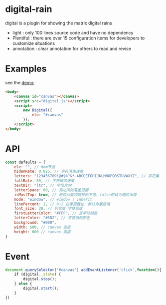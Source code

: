 # digital-rain

digital is a plugin for showing the matrix digital rains

- light : only 100 lines source code and have no dependency
- Plentiful : there are over 15 configuration items for developers to customize situations
- annotation : clear annotation for others to read and revise

# Examples

see the [demo](https://zhaihaoran.github.io/digital-rain/);

```html
<body>
    <canvas id="canvas"></canvas>
    <script src="digital.js"></script>
    <script>
        new Digital({
            ele: "#canvas"
        });
    </script>
</body>
```

# API

```js
const defaults = {
    ele: "", // dom节点
    hidenRate: 0.025, // 字符消失速度
    letters: "123456789!@#$%^&*~ABCDEFGHIJKLMNOPQRSTUVWXYZ", // 字符集
    fallRate: 65, // 字符掉落速度
    textDir: "ltr", // 字母方向
    letterSpace: 60, // 列之间的落差范围
    isMustTop: true, // 是否从最顶端开始下落，false的话为随机出现
    mode: "window", // window | inherit
    linePercent: 1, // 0~1 在哪里截止，默认为最底端
    font_size: 20, // 列宽度 字体宽度
    firstLetterColor: "#FFF", // 首字符颜色
    letterColor: "#6D2", // 字符流的颜色
    background: "#000",
    width: 600, // canvas 宽度
    height: 600 // canvas 高度
}
```

# Event

```js
document.querySelector('#canvas').addEventListener('click',function(){
    if (digital._state) {
        digital.stop();
    } else {
        digital.start();
    }
})
```